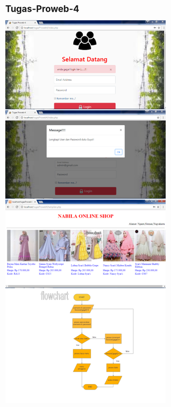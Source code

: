 # Tugas-Proweb-4
![gabar1](https://github.com/NabilahTm/Tugas-Proweb-4/blob/master/gbr1%20salah%20user.PNG)
![gambar2](https://github.com/NabilahTm/Tugas-Proweb-4/blob/master/gbr2%20apabila%20password%20belum%20terisi.PNG)
![gambar3](https://github.com/NabilahTm/Tugas-Proweb-4/blob/master/gbr3%20berhasil%20login.PNG)
![flow](https://github.com/NabilahTm/Tugas-Proweb-4/blob/master/flowchart%20nabilah_Page-1.jpg)

